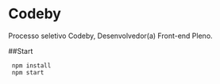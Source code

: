 ﻿# Codeby
Processo seletivo Codeby, Desenvolvedor(a) Front-end Pleno.

##Start 

     npm install
     npm start
